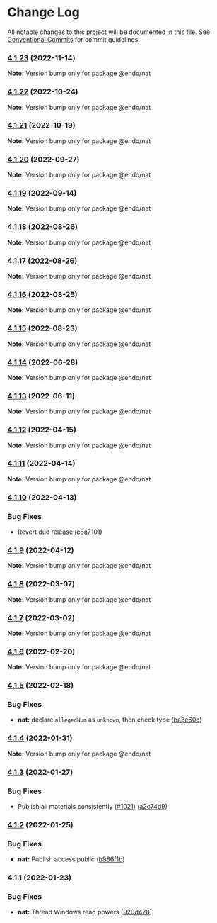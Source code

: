 # Change Log

All notable changes to this project will be documented in this file.
See [Conventional Commits](https://conventionalcommits.org) for commit guidelines.

### [4.1.23](https://github.com/endojs/endo/compare/@endo/nat@4.1.22...@endo/nat@4.1.23) (2022-11-14)

**Note:** Version bump only for package @endo/nat





### [4.1.22](https://github.com/endojs/endo/compare/@endo/nat@4.1.21...@endo/nat@4.1.22) (2022-10-24)

**Note:** Version bump only for package @endo/nat





### [4.1.21](https://github.com/endojs/endo/compare/@endo/nat@4.1.20...@endo/nat@4.1.21) (2022-10-19)

**Note:** Version bump only for package @endo/nat





### [4.1.20](https://github.com/endojs/endo/compare/@endo/nat@4.1.19...@endo/nat@4.1.20) (2022-09-27)

**Note:** Version bump only for package @endo/nat





### [4.1.19](https://github.com/endojs/endo/compare/@endo/nat@4.1.18...@endo/nat@4.1.19) (2022-09-14)

**Note:** Version bump only for package @endo/nat





### [4.1.18](https://github.com/endojs/endo/compare/@endo/nat@4.1.17...@endo/nat@4.1.18) (2022-08-26)

**Note:** Version bump only for package @endo/nat





### [4.1.17](https://github.com/endojs/endo/compare/@endo/nat@4.1.16...@endo/nat@4.1.17) (2022-08-26)

**Note:** Version bump only for package @endo/nat





### [4.1.16](https://github.com/endojs/endo/compare/@endo/nat@4.1.15...@endo/nat@4.1.16) (2022-08-25)

**Note:** Version bump only for package @endo/nat





### [4.1.15](https://github.com/endojs/endo/compare/@endo/nat@4.1.14...@endo/nat@4.1.15) (2022-08-23)

**Note:** Version bump only for package @endo/nat





### [4.1.14](https://github.com/endojs/endo/compare/@endo/nat@4.1.13...@endo/nat@4.1.14) (2022-06-28)

**Note:** Version bump only for package @endo/nat





### [4.1.13](https://github.com/endojs/endo/compare/@endo/nat@4.1.12...@endo/nat@4.1.13) (2022-06-11)

**Note:** Version bump only for package @endo/nat





### [4.1.12](https://github.com/endojs/endo/compare/@endo/nat@4.1.11...@endo/nat@4.1.12) (2022-04-15)

**Note:** Version bump only for package @endo/nat





### [4.1.11](https://github.com/endojs/endo/compare/@endo/nat@4.1.10...@endo/nat@4.1.11) (2022-04-14)

**Note:** Version bump only for package @endo/nat





### [4.1.10](https://github.com/endojs/endo/compare/@endo/nat@4.1.9...@endo/nat@4.1.10) (2022-04-13)


### Bug Fixes

* Revert dud release ([c8a7101](https://github.com/endojs/endo/commit/c8a71017d8d7af10a97909c9da9c5c7e59aed939))



### [4.1.9](https://github.com/endojs/endo/compare/@endo/nat@4.1.8...@endo/nat@4.1.9) (2022-04-12)

**Note:** Version bump only for package @endo/nat





### [4.1.8](https://github.com/endojs/endo/compare/@endo/nat@4.1.7...@endo/nat@4.1.8) (2022-03-07)

**Note:** Version bump only for package @endo/nat





### [4.1.7](https://github.com/endojs/endo/compare/@endo/nat@4.1.6...@endo/nat@4.1.7) (2022-03-02)

**Note:** Version bump only for package @endo/nat





### [4.1.6](https://github.com/endojs/endo/compare/@endo/nat@4.1.5...@endo/nat@4.1.6) (2022-02-20)

**Note:** Version bump only for package @endo/nat





### [4.1.5](https://github.com/endojs/endo/compare/@endo/nat@4.1.4...@endo/nat@4.1.5) (2022-02-18)


### Bug Fixes

* **nat:** declare `allegedNum` as `unknown`, then check type ([ba3e60c](https://github.com/endojs/endo/commit/ba3e60c1ab2aa24e5955310792a9e40b6a0bea30))



### [4.1.4](https://github.com/endojs/endo/compare/@endo/nat@4.1.3...@endo/nat@4.1.4) (2022-01-31)

**Note:** Version bump only for package @endo/nat





### [4.1.3](https://github.com/endojs/endo/compare/@endo/nat@4.1.2...@endo/nat@4.1.3) (2022-01-27)


### Bug Fixes

* Publish all materials consistently ([#1021](https://github.com/endojs/endo/issues/1021)) ([a2c74d9](https://github.com/endojs/endo/commit/a2c74d9de68a325761d62e1b2187a117ef884571))



### [4.1.2](https://github.com/endojs/endo/compare/@endo/nat@4.1.1...@endo/nat@4.1.2) (2022-01-25)


### Bug Fixes

* **nat:** Publish access public ([b986f1b](https://github.com/endojs/endo/commit/b986f1b0afbec1261fb2c047257751b9d418df7c))



### 4.1.1 (2022-01-23)


### Bug Fixes

* **nat:** Thread Windows read powers ([920d478](https://github.com/endojs/endo/commit/920d478532b0c830962de92a19f02f9be6a8a546))
